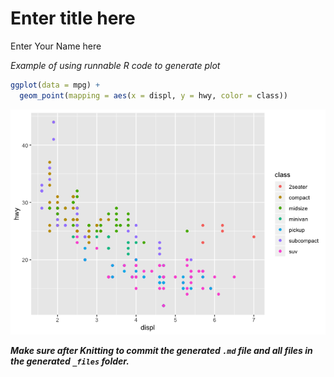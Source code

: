 Enter title here
================
Enter Your Name here

*Example of using runnable R code to generate plot*

``` r
ggplot(data = mpg) + 
  geom_point(mapping = aes(x = displ, y = hwy, color = class))
```

![](template_files/figure-gfm/unnamed-chunk-1-1.png)<!-- -->

***Make sure after Knitting to commit the generated `.md` file and all
files in the generated `_files` folder.***
